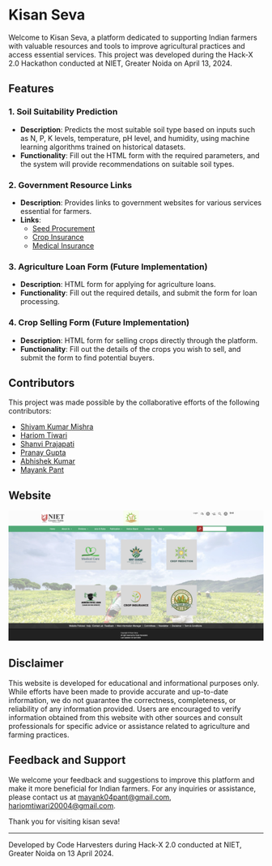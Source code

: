 # Kisan Seva

Welcome to Kisan Seva, a platform dedicated to supporting Indian farmers with valuable resources and tools to improve agricultural practices and access essential services. This project was developed during the Hack-X 2.0 Hackathon conducted at NIET, Greater Noida on April 13, 2024.

## Features

### 1. Soil Suitability Prediction
- **Description**: Predicts the most suitable soil type based on inputs such as N, P, K levels, temperature, pH level, and humidity, using machine learning algorithms trained on historical datasets.
- **Functionality**: Fill out the HTML form with the required parameters, and the system will provide recommendations on suitable soil types.

### 2. Government Resource Links
- **Description**: Provides links to government websites for various services essential for farmers.
- **Links**: 
  - [Seed Procurement](https://www.iffcobazar.in/en/seeds/vegetable-seeds)
  - [Crop Insurance](https://pmfby.gov.in/)
  - [Medical Insurance](https://krushidukan.bharatagri.com/pages/bharatagri-video-call-service-page)

### 3. Agriculture Loan Form (Future Implementation)
- **Description**: HTML form for applying for agriculture loans.
- **Functionality**: Fill out the required details, and submit the form for loan processing.

### 4. Crop Selling Form (Future Implementation)
- **Description**: HTML form for selling crops directly through the platform.
- **Functionality**: Fill out the details of the crops you wish to sell, and submit the form to find potential buyers.

## Contributors
This project was made possible by the collaborative efforts of the following contributors:

- [Shivam Kumar Mishra](https://github.com/shivamishra-02)
- [Hariom Tiwari](https://github.com/Hariomtiwari2)
- [Shanvi Prajapati](https://github.com/shanviprajapati)
- [Pranay Gupta](https://github.com/pranayguptag)
- [Abhishek Kumar](https://github.com/ABHISHEKKUMAR72)
- [Mayank Pant](https://github.com/obiwan04kanobi)

## Website
![kisan-suvidha website](static/index/website_preview.png)

## Disclaimer
This website is developed for educational and informational purposes only. While efforts have been made to provide accurate and up-to-date information, we do not guarantee the correctness, completeness, or reliability of any information provided. Users are encouraged to verify information obtained from this website with other sources and consult professionals for specific advice or assistance related to agriculture and farming practices.

## Feedback and Support
We welcome your feedback and suggestions to improve this platform and make it more beneficial for Indian farmers. For any inquiries or assistance, please contact us at [mayank04pant@gmail.com](mailto:mayank04pant@gmail.com), [hariomtiwari20004@gmail.com](mailto:hariomtiwari20004@gmail.com).

Thank you for visiting kisan seva!

---
Developed by Code Harvesters during Hack-X 2.0 conducted at NIET, Greater Noida on 13 April 2024.
